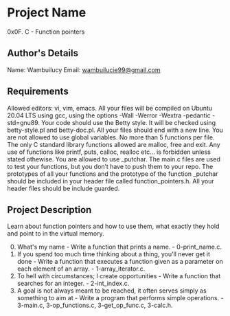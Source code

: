 # Project Name
0x0F. C - Function pointers

## Author's Details
Name: Wambuilucy
Email: wambuilucie99@gmail.com
## Requirements
Allowed editors: vi, vim, emacs.
All your files will be compiled on Ubuntu 20.04 LTS using gcc, using the options -Wall -Werror -Wextra -pedantic -std=gnu89.
Your code should use the Betty style. It will be checked using betty-style.pl and betty-doc.pl.
All your files should end with a new line.
You are not allowed to use global variables.
No more than 5 functions per file.
The only C standard library functions allowed are malloc, free and exit. Any use of functions like printf, puts, calloc, realloc etc… is forbidden unless stated othewise.
You are allowed to use _putchar.
The main.c files are used to test your functions, but you don’t have to push them to your repo.
The prototypes of all your functions and the prototype of the function _putchar should be included in your header file called function_pointers.h.
All your header files should be include guarded.
## Project Description
Learn about function pointers and how to use them, what exactly they hold and point to in the virtual memory.

0. What's my name - Write a function that prints a name. - 0-print_name.c.
1. If you spend too much time thinking about a thing, you'll never get it done - Write a function that executes a function given as a parameter on each element of an array. - 1-array_iterator.c.
2. To hell with circumstances; I create opportunities - Write a function that searches for an integer. - 2-int_index.c.
3. A goal is not always meant to be reached, it often serves simply as something to aim at - Write a program that performs simple operations. - 3-main.c, 3-op_functions.c, 3-get_op_func.c, 3-calc.h.

